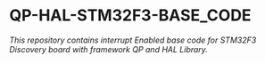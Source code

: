 # QP-HAL-STM32F3-BASE_CODE
*This repository contains interrupt Enabled base code for STM32F3 Discovery board with framework QP and HAL Library.*
